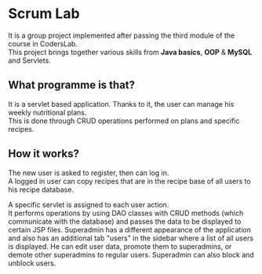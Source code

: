# Scrum Lab
It is a group project implemented after passing the third module of the course in CodersLab. \
This project brings together various skills from __Java basics__, __OOP__ & __MySQL__ and Servlets.
## What programme is that?
It is a servlet based application. Thanks to it, the user can manage his weekly nutritional plans. \
This is done through CRUD operations performed on plans and specific recipes.
## How it works?
The new user is asked to register, then can log in. \
A logged in user can copy recipes that are in the recipe base of all users to his recipe database.

A specific servlet is assigned to each user action. \
It performs operations by using DAO classes with CRUD methods (which communicate with the database) and passes the data to be displayed to certain JSP files.
Superadmin has a different appearance of the application and also has an additional tab "users" in the sidebar where a list of all users is displayed.
He can edit user data, promote them to superadmins, or demote other superadmins to regular users.
Superadmin can also block and unblock users.
